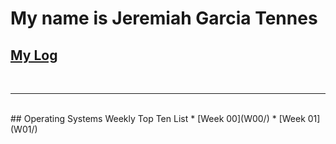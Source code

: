 # My name is Jeremiah Garcia Tennes

## [My Log](https://raw.githubusercontent.com/jeremiahtennes/os202/master/TXT/mylog.txt)
<br>
<hr>
<br>
## Operating Systems Weekly Top Ten List
* [Week 00](W00/)
* [Week 01](W01/)
